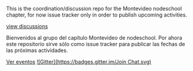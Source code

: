 This is the coordination/discussion repo for the Montevideo nodeschool chapter, for now issue tracker only in order to publish upcoming activities.

[view discussions](https://github.com/nodeschool/oakland/issues)

Bienvenidos al grupo del capítulo Montevideo de nodeschool. Por ahora este repositorio sirve sólo como issue tracker para publicar las fechas de las próximas actividades.

[Ver eventos](https://github.com/nodeschool/montevideo/issues)
[![Gitter](https://badges.gitter.im/Join Chat.svg)](https://gitter.im/nodeschool/montevideo?utm_source=badge&utm_medium=badge&utm_campaign=pr-badge&utm_content=badge)